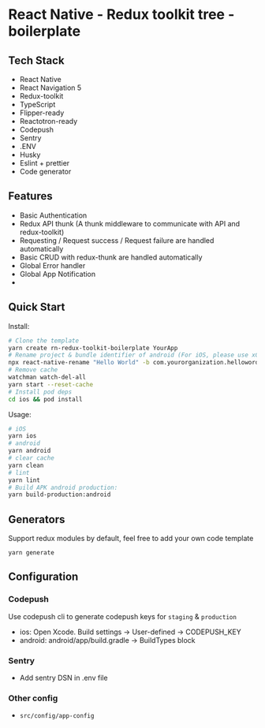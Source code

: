 # React Native - Redux toolkit tree - boilerplate

## Tech Stack

- React Native
- React Navigation 5
- Redux-toolkit
- TypeScript
- Flipper-ready
- Reactotron-ready
- Codepush
- Sentry
- .ENV
- Husky
- Eslint + prettier
- Code generator

## Features

- Basic Authentication
- Redux API thunk (A thunk middleware to communicate with API and redux-toolkit)
- Requesting / Request success / Request failure are handled automatically
- Basic CRUD with redux-thunk are handled automatically  
- Global Error handler
- Global App Notification
- 

## Quick Start

Install:

```bash
# Clone the template
yarn create rn-redux-toolkit-boilerplate YourApp
# Rename project & bundle identifier of android (For iOS, please use xCode)
npx react-native-rename "Hello World" -b com.yourorganization.helloword
# Remove cache
watchman watch-del-all
yarn start --reset-cache
# Install pod deps
cd ios && pod install

```

Usage:
```bash
# iOS
yarn ios
# android
yarn android
# clear cache
yarn clean
# lint
yarn lint
# Build APK android production:
yarn build-production:android
```

## Generators
Support redux modules by default, feel free to add your own code template

```
yarn generate
```

## Configuration

### Codepush
Use codepush cli to generate codepush keys for `staging` & `production` 
- ios: Open Xcode. Build settings -> User-defined -> CODEPUSH_KEY
- android: android/app/build.gradle -> BuildTypes block

### Sentry
- Add sentry DSN in .env file

### Other config
- `src/config/app-config`

